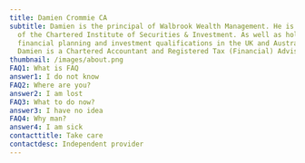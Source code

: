 ```yaml
---
title: Damien Crommie CA
subtitle: Damien is the principal of Walbrook Wealth Management. He is a fellow
  of the Chartered Institute of Securities & Investment. As well as holding
  financial planning and investment qualifications in the UK and Australia,
  Damien is a Chartered Accountant and Registered Tax (Financial) Adviser.
thumbnail: /images/about.png
FAQ1: What is FAQ
answer1: I do not know
FAQ2: Where are you?
answer2: I am lost
FAQ3: What to do now?
answer3: I have no idea
FAQ4: Why man?
answer4: I am sick
contacttitle: Take care
contactdesc: Independent provider
---
```

